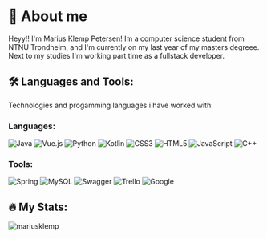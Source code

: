
# 👋  About me
Heyy!! I'm Marius Klemp Petersen! Im a computer science student from NTNU Trondheim, and I'm currently on my last year of my masters degreee.
Next to my studies I'm working part time as a fullstack developer.




## 🛠 Languages and Tools:
Technologies and progamming languages i have worked with:

### Languages:

![Java](https://img.shields.io/badge/java-%23ED8B00.svg?style=for-the-badge&logo=java&logoColor=white)
![Vue.js](https://img.shields.io/badge/vuejs-%2335495e.svg?style=for-the-badge&logo=vuedotjs&logoColor=%234FC08D)
![Python](https://img.shields.io/badge/python-3670A0?style=for-the-badge&logo=python&logoColor=ffdd54)
![Kotlin](https://img.shields.io/badge/kotlin-%237F52FF.svg?style=for-the-badge&logo=kotlin&logoColor=white)
![CSS3](https://img.shields.io/badge/css3-%231572B6.svg?style=for-the-badge&logo=css3&logoColor=white)
![HTML5](https://img.shields.io/badge/html5-%23E34F26.svg?style=for-the-badge&logo=html5&logoColor=white)
![JavaScript](https://img.shields.io/badge/javascript-%23323330.svg?style=for-the-badge&logo=javascript&logoColor=%23F7DF1E)
![C++](https://img.shields.io/badge/c++-%2300599C.svg?style=for-the-badge&logo=c%2B%2B&logoColor=white)

### Tools:
![Spring](https://img.shields.io/badge/spring-%236DB33F.svg?style=for-the-badge&logo=spring&logoColor=white)
![MySQL](https://img.shields.io/badge/mysql-%2300f.svg?style=for-the-badge&logo=mysql&logoColor=white)
![Swagger](https://img.shields.io/badge/-Swagger-%23Clojure?style=for-the-badge&logo=swagger&logoColor=white)
![Trello](https://img.shields.io/badge/Trello-%23026AA7.svg?style=for-the-badge&logo=Trello&logoColor=white)
![Google](https://img.shields.io/badge/google-4285F4?style=for-the-badge&logo=google&logoColor=white)




## 🔥 My Stats:

<p><img align="center" src="https://github-readme-streak-stats.herokuapp.com/?user=mariusklemp&" alt="mariusklemp" /></p>
  
    

